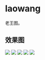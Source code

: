 # laowang
老王图。

## 效果图
![](https://github.com/hjw541988478/laowang/blob/master/screenshots/Screenshot_2015-09-02-12-35-10.png)
![](https://github.com/hjw541988478/laowang/blob/master/screenshots/Screenshot_2015-09-02-12-35-19.png)
![](https://github.com/hjw541988478/laowang/blob/master/screenshots/Screenshot_2015-09-02-12-35-36.png)
![](https://github.com/hjw541988478/laowang/blob/master/screenshots/Screenshot_2015-09-02-12-35-56.png)
![](https://github.com/hjw541988478/laowang/blob/master/screenshots/Screenshot_2015-09-02-12-36-07.png)

